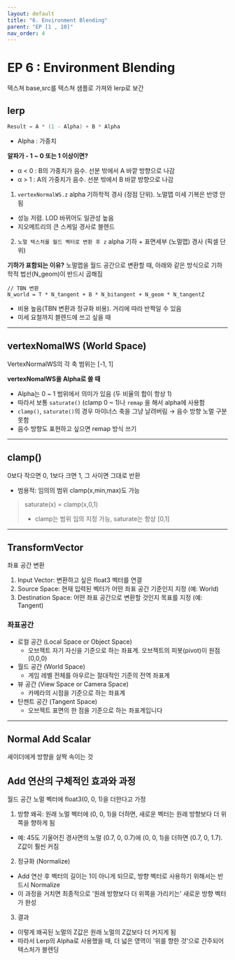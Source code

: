 ```yaml
---
layout: default
title: "6. Environment Blending"
parent: "EP [1 , 10]"
nav_order: 4
---
```


# EP 6 : Environment Blending
텍스쳐 base,src를 텍스쳐 샘플로 가져와 lerp로 보간

## lerp

```c++
Result = A * (1 - Alpha) + B * Alpha
```
- Alpha : 가중치

**알파가 - 1 ~ 0 또는 1 이상이면?**
- α < 0 : B의 가중치가 음수. 선분 밖에서 A 바깥 방향으로 나감
- α > 1 : A의 가중치가 음수. 선분 밖에서 B 바깥 방향으로 나감

1. `vertexNormalWS.z` alpha
기하학적 경사 (정점 단위). 노멀맵 미세 기복은 반영 안됨
- 성능 저렴. LOD 바뀌어도 일관성 높음
- 지오메트리의 큰 스케일 경사로 블렌드

2. `노멀 텍스처를 월드 벡터로 변환 후 z` alpha
기하 + 표면세부 (노멀맵) 경사 (픽셀 단위)

**기하가 표함되는 이유?**
노멀맵을 월드 공간으로 변환할 때, 아래와 같은 방식으로 기하학적 법선(N_geom)이 반드시 곱해짐

```
// TBN 변환
N_world = T * N_tangent + B * N_bitangent + N_geom * N_tangentZ
```

- 비용 높음(TBN 변환과 정규화 비용). 거리에 따라 반짝일 수 있음
- 미세 요철까지 블렌드에 쓰고 싶을 때

---

## vertexNomalWS (World Space)
VertexNormalWS의 각 축 범위는 [-1, 1]

**vertexNomalWS을 Alpha로 쓸 때**
- Alpha는 0 ~ 1 범위에서 의미가 있음 (두 비율의 합이 항상 1)
- 따라서 보통 `saturate()` (clamp 0 ~ 1)나 `remap` 을 해서 alpha에 사용함
- `clamp()`, `saturate()`의 경우 마이너스 축을 그냥 날려버림 → 음수 방향 노멀 구분 못함
- 음수 방향도 표현하고 싶으면 remap 방식 쓰기

---

## clamp()
0보다 작으면 0, 1보다 크면 1, 그 사이면 그대로 반환

- 범용적: 임의의 범위 clamp(x,min,max)도 가능

> saturate(x) = clamp(x,0,1)
> - clamp는 범위 임의 지정 가능, saturate는 항상 [0,1]

---

## TransformVector
좌표 공간 변환

1. Input Vector: 변환하고 싶은 float3 벡터를 연결
2. Source Space: 현재 입력된 벡터가 어떤 좌표 공간 기준인지 지정 (예: World)
3. Destination Space: 어떤 좌표 공간으로 변환할 것인지 목표를 지정 (예: Tangent)

### 좌표공간

- 로컬 공간 (Local Space or Object Space)
  - 오브젝트 자기 자신을 기준으로 하는 좌표계. 오브젝트의 피봇(pivot)이 원점(0,0,0)
- 월드 공간 (World Space)
  - 게임 레벨 전체를 아우르는 절대적인 기준의 전역 좌표계
- 뷰 공간 (View Space or Camera Space)
  - 카메라의 시점을 기준으로 하는 좌표계
- 탄젠트 공간 (Tangent Space)
  - 오브젝트 표면의 한 점을 기준으로 하는 좌표계입니다

---

## Normal Add Scalar
셰이더에게 방향을 살짝 속이는 것

## Add 연산의 구체적인 효과와 과정
월드 공간 노멀 벡터에 float3(0, 0, 1)을 더한다고 가정

1. 방향 왜곡: 원래 노멀 벡터에 (0, 0, 1)을 더하면, 새로운 벡터는 원래 방향보다 더 위쪽을 향하게 됨
- 예: 45도 기울어진 경사면의 노멀 (0.7, 0, 0.7)에 (0, 0, 1)을 더하면 (0.7, 0, 1.7). Z값이 훨씬 커짐
2. 정규화 (Normalize)
- Add 연산 후 벡터의 길이는 1이 아니게 되므로, 방향 벡터로 사용하기 위해서는 반드시 Normalize
- 이 과정을 거치면 최종적으로 '원래 방향보다 더 위쪽을 가리키는' 새로운 방향 벡터가 완성
3. 결과
- 이렇게 왜곡된 노멀의 Z값은 원래 노멀의 Z값보다 더 커지게 됨
- 따라서 Lerp의 Alpha로 사용했을 때, 더 넓은 영역이 '위를 향한 것'으로 간주되어 텍스처가 블렌딩

